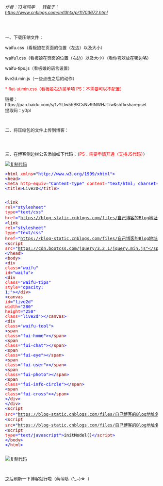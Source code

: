 ###### 作者：13号同学 &nbsp;&nbsp;&nbsp;&nbsp;  转载于： https://www.cnblogs.com/im13htx/p/11703672.html 
<br/>
<div id="cnblogs_post_body" class="blogpost-body">
    <p>一、下载压缩文件：</p>
<p>waifu.css（看板娘在页面的位置（左边）以及大小）</p>
<p>waifu1.css（看板娘在页面的位置（右边）以及大小）（看你喜欢放在哪边咯）</p>
<p>waifu-tips.js（看板娘的语言设置）</p>
<p>live2d.min.js（一些点击之后的动作）</p>
<p><span style="color: #ff0000;">*&nbsp;flat-ui.min.css（看板娘右边菜单项 PS：不需要可以不配置）</span></p>
<p>链接：https://pan.baidu.com/s/1vYLlw5hBKCsNv9INWHJTiw&amp;shfl=sharepset <br>提取码：y0pl</p>
<p>&nbsp;</p>
<p>二、将压缩包的文件上传到博客：</p>
<p><img src="https://img2018.cnblogs.com/blog/1835639/201910/1835639-20191019141045791-2131316526.png" alt=""></p>
<p>&nbsp;</p>
<p>三、在博客侧边栏公告添加如下代码：（<span style="color: #ff0000;">PS：需要申请开通（支持JS代码）</span>）</p>
<div class="cnblogs_code"><div class="cnblogs_code_toolbar"><span class="cnblogs_code_copy"><a href="javascript:void(0);" onclick="copyCnblogsCode(this)" title="复制代码"><img src="//common.cnblogs.com/images/copycode.gif" alt="复制代码"></a></span></div>
<pre><span style="color: #0000ff;">&lt;</span><span style="color: #800000;">html </span><span style="color: #ff0000;">xmlns</span><span style="color: #0000ff;">="http://www.w3.org/1999/xhtml"</span><span style="color: #0000ff;">&gt;</span>
<span style="color: #0000ff;">&lt;</span><span style="color: #800000;">head</span><span style="color: #0000ff;">&gt;</span>
<span style="color: #0000ff;">&lt;</span><span style="color: #800000;">meta </span><span style="color: #ff0000;">http-equiv</span><span style="color: #0000ff;">="Content-Type"</span><span style="color: #ff0000;"> content</span><span style="color: #0000ff;">="text/html; charset=UTF-8"</span> <span style="color: #0000ff;">/&gt;</span>
<span style="color: #0000ff;">&lt;</span><span style="color: #800000;">title</span><span style="color: #0000ff;">&gt;</span>Live2D<span style="color: #0000ff;">&lt;/</span><span style="color: #800000;">title</span><span style="color: #0000ff;">&gt;</span>

<span style="color: #0000ff;">&lt;</span><span style="color: #800000;">link </span><span style="color: #ff0000;">rel</span><span style="color: #0000ff;">="stylesheet"</span><span style="color: #ff0000;"> type</span><span style="color: #0000ff;">="text/css"</span><span style="color: #ff0000;"> href</span><span style="color: #0000ff;">="https://blog-static.cnblogs.com/files/自己博客的Blog地址名/flat-ui.min.css"</span><span style="color: #0000ff;">/&gt;</span>
<span style="color: #0000ff;">&lt;</span><span style="color: #800000;">link </span><span style="color: #ff0000;">rel</span><span style="color: #0000ff;">="stylesheet"</span><span style="color: #ff0000;"> type</span><span style="color: #0000ff;">="text/css"</span><span style="color: #ff0000;"> href</span><span style="color: #0000ff;">="https://blog-static.cnblogs.com/files/自己博客的Blog地址名/waifu.css"</span><span style="color: #0000ff;">/&gt;</span>
<span style="color: #0000ff;">&lt;</span><span style="color: #800000;">script </span><span style="color: #ff0000;">src</span><span style="color: #0000ff;">="https://cdn.bootcss.com/jquery/3.2.1/jquery.min.js"</span><span style="color: #0000ff;">&gt;&lt;/</span><span style="color: #800000;">script</span><span style="color: #0000ff;">&gt;</span>
<span style="color: #0000ff;">&lt;/</span><span style="color: #800000;">head</span><span style="color: #0000ff;">&gt;</span>
<span style="color: #0000ff;">&lt;</span><span style="color: #800000;">body</span><span style="color: #0000ff;">&gt;</span>
<span style="color: #0000ff;">&lt;</span><span style="color: #800000;">div </span><span style="color: #ff0000;">class</span><span style="color: #0000ff;">="waifu"</span><span style="color: #ff0000;"> id</span><span style="color: #0000ff;">="waifu"</span><span style="color: #0000ff;">&gt;</span>
<span style="color: #0000ff;">&lt;</span><span style="color: #800000;">div </span><span style="color: #ff0000;">class</span><span style="color: #0000ff;">="waifu-tips"</span><span style="color: #ff0000;"> style</span><span style="color: #0000ff;">="opacity: 1;"</span><span style="color: #0000ff;">&gt;&lt;/</span><span style="color: #800000;">div</span><span style="color: #0000ff;">&gt;</span>
<span style="color: #0000ff;">&lt;</span><span style="color: #800000;">canvas </span><span style="color: #ff0000;">id</span><span style="color: #0000ff;">="live2d"</span><span style="color: #ff0000;"> width</span><span style="color: #0000ff;">="280"</span><span style="color: #ff0000;"> height</span><span style="color: #0000ff;">="250"</span><span style="color: #ff0000;"> class</span><span style="color: #0000ff;">="live2d"</span><span style="color: #0000ff;">&gt;&lt;/</span><span style="color: #800000;">canvas</span><span style="color: #0000ff;">&gt;</span>
<span style="color: #0000ff;">&lt;</span><span style="color: #800000;">div </span><span style="color: #ff0000;">class</span><span style="color: #0000ff;">="waifu-tool"</span><span style="color: #0000ff;">&gt;</span>
<span style="color: #0000ff;">&lt;</span><span style="color: #800000;">span </span><span style="color: #ff0000;">class</span><span style="color: #0000ff;">="fui-home"</span><span style="color: #0000ff;">&gt;&lt;/</span><span style="color: #800000;">span</span><span style="color: #0000ff;">&gt;</span>
<span style="color: #0000ff;">&lt;</span><span style="color: #800000;">span </span><span style="color: #ff0000;">class</span><span style="color: #0000ff;">="fui-chat"</span><span style="color: #0000ff;">&gt;&lt;/</span><span style="color: #800000;">span</span><span style="color: #0000ff;">&gt;</span>
<span style="color: #0000ff;">&lt;</span><span style="color: #800000;">span </span><span style="color: #ff0000;">class</span><span style="color: #0000ff;">="fui-eye"</span><span style="color: #0000ff;">&gt;&lt;/</span><span style="color: #800000;">span</span><span style="color: #0000ff;">&gt;</span>
<span style="color: #0000ff;">&lt;</span><span style="color: #800000;">span </span><span style="color: #ff0000;">class</span><span style="color: #0000ff;">="fui-user"</span><span style="color: #0000ff;">&gt;&lt;/</span><span style="color: #800000;">span</span><span style="color: #0000ff;">&gt;</span>
<span style="color: #0000ff;">&lt;</span><span style="color: #800000;">span </span><span style="color: #ff0000;">class</span><span style="color: #0000ff;">="fui-photo"</span><span style="color: #0000ff;">&gt;&lt;/</span><span style="color: #800000;">span</span><span style="color: #0000ff;">&gt;</span>
<span style="color: #0000ff;">&lt;</span><span style="color: #800000;">span </span><span style="color: #ff0000;">class</span><span style="color: #0000ff;">="fui-info-circle"</span><span style="color: #0000ff;">&gt;&lt;/</span><span style="color: #800000;">span</span><span style="color: #0000ff;">&gt;</span>
<span style="color: #0000ff;">&lt;</span><span style="color: #800000;">span </span><span style="color: #ff0000;">class</span><span style="color: #0000ff;">="fui-cross"</span><span style="color: #0000ff;">&gt;&lt;/</span><span style="color: #800000;">span</span><span style="color: #0000ff;">&gt;</span>
<span style="color: #0000ff;">&lt;/</span><span style="color: #800000;">div</span><span style="color: #0000ff;">&gt;</span>
<span style="color: #0000ff;">&lt;/</span><span style="color: #800000;">div</span><span style="color: #0000ff;">&gt;</span>
<span style="color: #0000ff;">&lt;</span><span style="color: #800000;">script </span><span style="color: #ff0000;">src</span><span style="color: #0000ff;">="https://blog-static.cnblogs.com/files/自己博客的Blog地址名/live2d.min.js"</span><span style="color: #0000ff;">&gt;&lt;/</span><span style="color: #800000;">script</span><span style="color: #0000ff;">&gt;</span>
<span style="color: #0000ff;">&lt;</span><span style="color: #800000;">script </span><span style="color: #ff0000;">src</span><span style="color: #0000ff;">="https://blog-static.cnblogs.com/files/自己博客的Blog地址名/waifu-tips.js"</span><span style="color: #0000ff;">&gt;&lt;/</span><span style="color: #800000;">script</span><span style="color: #0000ff;">&gt;</span>
<span style="color: #0000ff;">&lt;</span><span style="color: #800000;">script </span><span style="color: #ff0000;">type</span><span style="color: #0000ff;">="text/javascript"</span><span style="color: #0000ff;">&gt;</span><span style="background-color: #f5f5f5; color: #000000;">initModel()</span><span style="color: #0000ff;">&lt;/</span><span style="color: #800000;">script</span><span style="color: #0000ff;">&gt;</span>
<span style="color: #0000ff;">&lt;/</span><span style="color: #800000;">body</span><span style="color: #0000ff;">&gt;</span>
<span style="color: #0000ff;">&lt;/</span><span style="color: #800000;">html</span><span style="color: #0000ff;">&gt;</span></pre>
<div class="cnblogs_code_toolbar"><span class="cnblogs_code_copy"><a href="javascript:void(0);" onclick="copyCnblogsCode(this)" title="复制代码"><img src="//common.cnblogs.com/images/copycode.gif" alt="复制代码"></a></span></div></div>
<p>&nbsp;</p>
<p>之后刷新一下博客就行啦（萌萌哒&nbsp; (^_−)☆&nbsp; ）</p>
<p><img src="https://img2018.cnblogs.com/blog/1835639/201910/1835639-20191019141431662-1553676795.png" alt=""></p>
</div>
